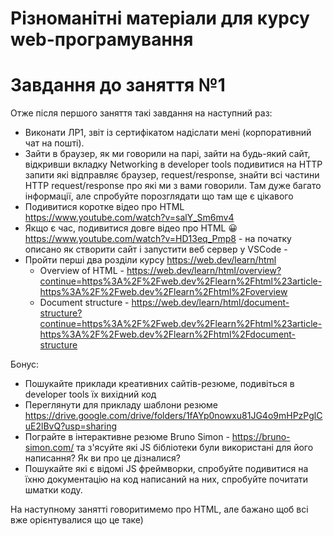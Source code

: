# Різноманітні матеріали для курсу web-програмування

# Завдання до заняття №1

Отже після першого заняття такі завдання на наступний раз:

- Виконати ЛР1, звіт із сертифікатом надіслати мені (корпоративний чат на пошті).
- Зайти в браузер, як ми говорили на парі, зайти на будь-який сайт, відкривши вкладку Networking в developer tools подивитися на HTTP запити які відправляє браузер, request/response, знайти всі частини HTTP request/response про які ми з вами говорили. Там дуже багато інформації, але спробуйте порозглядати що там ще є цікавого
- Подивитися коротке відео про HTML <https://www.youtube.com/watch?v=salY_Sm6mv4>
- Якщо є час, подивитися довге відео про HTML 😀 <https://www.youtube.com/watch?v=HD13eq_Pmp8> - на початку описано як створити сайт і запустити веб сервер у VSCode -
- Пройти перші два розділи курсу <https://web.dev/learn/html>
  - Overview of HTML - <https://web.dev/learn/html/overview?continue=https%3A%2F%2Fweb.dev%2Flearn%2Fhtml%23article-https%3A%2F%2Fweb.dev%2Flearn%2Fhtml%2Foverview>
  - Document structure - <https://web.dev/learn/html/document-structure?continue=https%3A%2F%2Fweb.dev%2Flearn%2Fhtml%23article-https%3A%2F%2Fweb.dev%2Flearn%2Fhtml%2Fdocument-structure>

Бонус:

- Пошукайте приклади  креативних сайтів-резюме, подивіться в developer tools їх вихідний код
- Переглянути для прикладу шаблони резюме <https://drive.google.com/drive/folders/1fAYp0nowxu81JG4o9mHPzPglCuE2lBvQ?usp=sharing>
- Пограйте в інтерактивне резюме Bruno Simon - <https://bruno-simon.com/>  та з'ясуйте які JS бібліотеки були використані для його написання? Як ви про це дізналися?
- Пошукайте які є відомі JS фреймворки, спробуйте подивитися на їхню документацію на код написаний на них, спробуйте почитати шматки коду.

На наступному занятті говоритимемо про HTML, але бажано щоб всі вже орієнтувалися що це таке)
